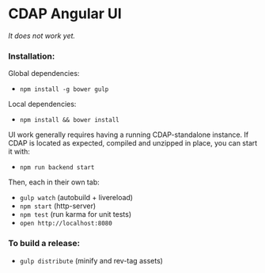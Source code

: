 CDAP Angular UI
===============

_It does not work yet._

### Installation:

Global dependencies:

* `npm install -g bower gulp`

Local dependencies:

* `npm install && bower install`

UI work generally requires having a running CDAP-standalone instance. If CDAP is located as expected, compiled and unzipped in place, you can start it with:

* `npm run backend start`

Then, each in their own tab:

* `gulp watch` (autobuild + livereload)
* `npm start` (http-server)
* `npm test` (run karma for unit tests)
* `open http://localhost:8080`

### To build a release:

* `gulp distribute` (minify and rev-tag assets)

